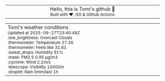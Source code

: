 
<div align="center">
<table>
<tbody>
<td align="center">
<img width="2000" height="0"><br>
Hello, this is Tomi's github 👋<br>
<sup>Built with ❤️, GO & Github Actions</sup><br>
<img width="2000" height="0">
</td>
</tbody>
</table>
</div>
<table>
<tbody>
<td align="left">
<img width="2000" height="0"><br>
Tomi's weather conditions<br>
<sup>Updated at 2025-09-27T23:40:49Z</sup><br>
<sup>:low_brightness: Overcast Clouds</sup><br>
<sup>:thermometer: Temperature 27.26 </sup><br>
<sup>:thermometer: Feels like 31.61</sup><br>
<sup>:sweat_drops: Humidity 91%</sup><br>
<sup>:mask: PM2.5 0.95 μg/m3</sup><br>
<sup>:cyclone: Wind 2.1m/s </sup><br>
<sup>:telescope: Visibility 10000m </sup><br>
<sup>:droplet: Rain 0mm/last 1h </sup><br>
<img width="2000" height="0">
</td>
<td align="left">
<img width="2000" height="0"><br>
<br>
<img width="2000" height="0">
</td>
</tbody>
</table>
</div>
    